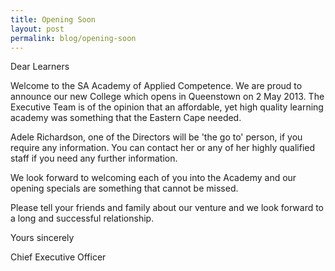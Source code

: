 ```yaml
---
title: Opening Soon
layout: post
permalink: blog/opening-soon
---
```

Dear Learners

Welcome to the SA Academy of Applied Competence. We are proud to announce our new College which opens in Queenstown on 2 May 2013. The Executive Team is of the opinion that an affordable, yet high quality learning academy was something that the Eastern Cape needed.

Adele Richardson, one of the Directors will be 'the go to' person, if you require any information. You can contact her or any of her highly qualified staff if you need any further information.

We look forward to welcoming each of you into the Academy and our opening specials are something that cannot be missed.

Please tell your friends and family about our venture and we look forward to a long and successful relationship.

Yours sincerely

Chief Executive Officer